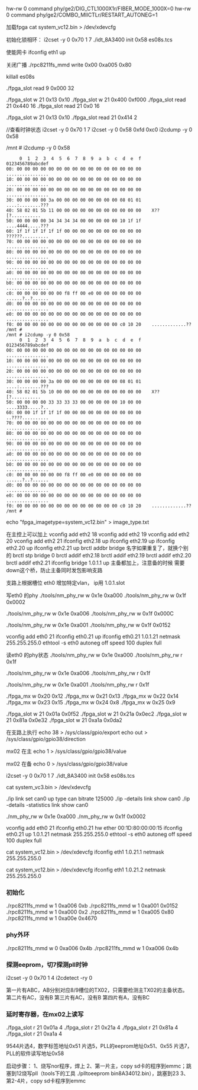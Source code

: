 


hw-rw 0 command phy/ge2/DIG_CTL1000X1r/FIBER_MODE_1000X=0
hw-rw 0 command phy/ge2/COMBO_MIICTLr/RESTART_AUTONEG=1


加载fpga
cat system_vc12.bin  > /dev/xdevcfg

初始化锁相环：
i2cset -y 0 0x70 1 7
./idt_8A3400 init 0x58 es08s.tcs

使能网卡
ifconfig eth1 up

关闭广播
./rpc8211fs_mmd write 0x00 0xa005 0x80


killall es08s

./fpga_slot read 9 0x000 32

./fpga_slot w 21 0x13 0x10
./fpga_slot w 21 0x400 0xf000
./fpga_slot read 21 0x440 16
./fpga_slot read 21 0x0 16

./fpga_slot w 21 0x13 0x10
./fpga_slot read 21 0x414 2


//查看时钟状态
    i2cset -y 0 0x70 1 7
    i2cset -y 0 0x58 0xfd 0xc0
    i2cdump -y 0 0x58


/mnt # i2cdump -y 0 0x58
```
     0  1  2  3  4  5  6  7  8  9  a  b  c  d  e  f    0123456789abcdef
00: 00 00 00 00 00 00 00 00 00 00 00 00 00 00 00 00    ................
10: 00 00 00 00 00 00 00 00 00 00 00 00 00 00 00 00    ................
20: 00 00 00 00 00 00 00 00 00 00 00 00 00 00 00 00    ................
30: 00 00 00 00 3a 00 00 00 00 00 00 00 00 08 01 01    ....:........???
40: 58 02 01 5b 11 00 00 00 00 00 00 00 00 00 00 00    X??[?...........
50: 00 00 00 00 34 34 34 34 00 00 00 00 00 10 1f 1f    ....4444.....???
60: 1f 1f 1f 1f 1f 1f 00 00 00 00 00 00 00 00 00 00    ??????..........
70: 00 00 00 00 00 00 00 00 00 00 00 00 00 00 00 00    ................
80: 00 00 00 00 00 00 00 00 00 00 00 00 00 00 00 00    ................
90: 00 00 00 00 00 00 00 00 00 00 00 00 00 00 00 00    ................
a0: 00 00 00 00 00 00 00 00 00 00 00 00 00 00 00 00    ................
b0: 00 00 00 00 00 00 00 00 00 00 00 00 00 00 00 00    ................
c0: 00 00 00 00 00 00 f8 ff 00 e0 00 00 00 00 00 00    ......?..?......
d0: 00 00 00 00 00 00 00 00 00 00 00 00 00 00 00 00    ................
e0: 00 00 00 00 00 00 00 00 00 00 00 00 00 00 00 00    ................
f0: 00 00 00 00 00 00 00 00 00 00 00 00 00 c0 10 20    .............?? 
/mnt # 
/mnt # i2cdump -y 0 0x58
     0  1  2  3  4  5  6  7  8  9  a  b  c  d  e  f    0123456789abcdef
00: 00 00 00 00 00 00 00 00 00 00 00 00 00 00 00 00    ................
10: 00 00 00 00 00 00 00 00 00 00 00 00 00 00 00 00    ................
20: 00 00 00 00 00 00 00 00 00 00 00 00 00 00 00 00    ................
30: 00 00 00 00 3a 00 00 00 00 00 00 00 00 08 01 01    ....:........???
40: 58 02 01 5b 10 00 00 00 00 00 00 00 00 00 00 00    X??[?...........
50: 00 00 00 00 33 33 33 33 00 00 00 00 00 10 00 00    ....3333.....?..
60: 00 00 1f 1f 1f 1f 00 00 00 00 00 00 00 00 00 00    ..????..........
70: 00 00 00 00 00 00 00 00 00 00 00 00 00 00 00 00    ................
80: 00 00 00 00 00 00 00 00 00 00 00 00 00 00 00 00    ................
90: 00 00 00 00 00 00 00 00 00 00 00 00 00 00 00 00    ................
a0: 00 00 00 00 00 00 00 00 00 00 00 00 00 00 00 00    ................
b0: 00 00 00 00 00 00 00 00 00 00 00 00 00 00 00 00    ................
c0: 00 00 00 00 00 00 f8 ff 00 e0 00 00 00 00 00 00    ......?..?......
d0: 00 00 00 00 00 00 00 00 00 00 00 00 00 00 00 00    ................
e0: 00 00 00 00 00 00 00 00 00 00 00 00 00 00 00 00    ................
f0: 00 00 00 00 00 00 00 00 00 00 00 00 00 c0 10 20    .............?? 
/mnt # 

```


echo "fpga_imagetype=system_vc12.bin" > image_type.txt


在主控上可以加上
vconfig add eth2 18
vconfig add eth2 19
vconfig add eth2 20
vconfig add eth2 21
ifconfig eth2.18 up
ifconfig eth2.19 up
ifconfig eth2.20 up
ifconfig eth2.21 up
brctl addbr bridge    名字如果重复了，就换个别的
brctl stp bridge 0
brctl addif eth2.18
brctl addif eth2.19
brctl addif eth2.20
brctl addif eth2.21
ifconfig bridge 1.0.1.1 up      主备都加上，注意备的时候 需要 down这个桥，防止主备同时发包影响支路

支路上根据槽位 eth0 增加特定vlan， ip用 1.0.1.slot


写eth0 的phy
./tools/nm_phy_rw w 0x1e  0xa000
./tools/nm_phy_rw w 0x1f  0x0002

./tools/nm_phy_rw w 0x1e  0xa006
./tools/nm_phy_rw w 0x1f  0x000C

./tools/nm_phy_rw w 0x1e  0xa001
./tools/nm_phy_rw w 0x1f  0x0152


vconfig add eth0 21
ifconfig eth0.21 up
ifconfig eth0.21 1.0.1.21 netmask 255.255.255.0
ethtool -s eth0 autoneg off speed 100 duplex full


读eth0 的phy状态
./tools/nm_phy_rw w 0x1e  0xa000
./tools/nm_phy_rw r 0x1f

./tools/nm_phy_rw w 0x1e  0xa006
./tools/nm_phy_rw r 0x1f

./tools/nm_phy_rw w 0x1e  0xa001
./tools/nm_phy_rw r 0x1f



./fpga_mx w 0x20  0x12
./fpga_mx w 0x21  0x13
./fpga_mx w 0x22  0x14
./fpga_mx w 0x23  0x15
./fpga_mx w 0x24  0x8
./fpga_mx w 0x25  0x9




./fpga_slot w 21 0x01a 0x0f52
./fpga_slot w 21 0x21a 0x0ec2
./fpga_slot w 21 0x81a 0x0e32
./fpga_slot w 21 0xa1a 0x0da2


在支路上执行
echo 38 > /sys/class/gpio/export
echo out > /sys/class/gpio/gpio38/direction


mx02 在主
echo 1 > /sys/class/gpio/gpio38/value

mx02 在备
echo 0 > /sys/class/gpio/gpio38/value




i2cset -y 0 0x70 1 7
./idt_8A3400 init 0x58 es08s.tcs

cat system_vc3.bin  > /dev/xdevcfg


./ip link set can0 up type can bitrate 125000
./ip -details link show can0
./ip -details -statistics link show can0



./nm_phy_rw w 0x1e  0xa000
./nm_phy_rw w 0x1f  0x0002


vconfig add eth0 21
ifconfig eth0.21 hw ether 00:1D:80:00:00:15
ifconfig eth0.21 up 1.0.1.21 netmask 255.255.255.0
ethtool -s eth0 autoneg off speed 100 duplex full



cat system_vc12.bin > /dev/xdevcfg
ifconfig eth1 1.0.21.1 netmask 255.255.255.0



cat system_vc12.bin > /dev/xdevcfg
ifconfig eth1 1.0.21.2 netmask 255.255.255.0


### 初始化
./rpc8211fs_mmd w 1 0xa006 0xb
./rpc8211fs_mmd w 1 0xa001 0x0152
./rpc8211fs_mmd w 1 0xa000 0x2
./rpc8211fs_mmd w 1 0xa005 0x80
./rpc8211fs_mmd w 1 0xa00e 0x4670


### phy外环
./rpc8211fs_mmd w 0 0xa006 0x4b
./rpc8211fs_mmd w 1 0xa006 0x4b


### 探测eeprom，切7探测pll时钟
i2cset -y 0 0x70 1 4
i2cdetect -ry 0



第一片有ABC，AB分别对应8/9槽位的TX02，只需要检测主TX02的主备状态。
第二片有AC，没有B
第三片有AC，没有B
第四片有A，没有BC


### 延时寄存器，在mx02上读写
./fpga_slot r 21 0x01a 4
./fpga_slot r 21 0x21a 4
./fpga_slot r 21 0x81a 4
./fpga_slot r 21 0xa1a 4


9544片选4，数字标签地址0x51
    片选5，PLL的eeprom地址0x51、0x55
    片选7，PLL的软件读写地址0x58



启动步骤：
1、烧写nor程序，焊上
2、第一片主，copy sd卡的程序到emmc；跳塞到12烧写pll（tools下的工具 ./plltoeeprom bin8A34012.bin），跳塞到23
3、第2-4片，copy sd卡程序到emmc















